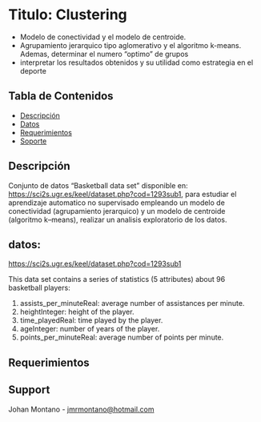 # Titulo: Clustering
* Modelo de conectividad y el modelo de centroide. 
* Agrupamiento jerarquico tipo aglomerativo y el algoritmo k-means. Ademas, determinar el numero “optimo” de grupos
* interpretar los resultados obtenidos y su utilidad como estrategia en el deporte

## Tabla de Contenidos
* [Descripción](#descripción)
* [Datos](#datos)
* [Requerimientos](#requerimientos)
* [Soporte](#Support)

## Descripción

Conjunto de datos “Basketball data set” disponible en: https://sci2s.ugr.es/keel/dataset.php?cod=1293sub1, para estudiar el aprendizaje automatico no supervisado empleando un modelo de conectividad (agrupamiento jerarquico) y un modelo de centroide (algoritmo k–means), realizar un analisis exploratorio de los datos.

## datos:
https://sci2s.ugr.es/keel/dataset.php?cod=1293sub1

This data set contains a series of statistics (5 attributes) about 96 basketball players:

1) assists_per_minuteReal: average number of assistances per minute.
2) heightInteger: height of the player.
3) time_playedReal: time played by the player.
4) ageInteger: number of years of the player.
5) points_per_minuteReal: average number of points per minute.

## Requerimientos


## Support
Johan Montano - jmrmontano@hotmail.com
